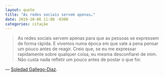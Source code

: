 ```yaml
---
layout: quote
title: "As redes sociais servem apenas…"
date: 2019-10-06 11:00 -0300
categories: citação
---
```

>As redes sociais servem apenas para que as pessoas se expressem de forma rápida. E vivemos numa época em que vale a pena pensar um pouco antes de reagir. Creio que, se eu me expressar rapidamente sobre qualquer coisa, eu mesma desconfiarei de mim. Não custa nada refletir um pouco antes de postar o que for.

— [Soledad Gallego-Díaz](https://www1.folha.uol.com.br/amp/mundo/2019/10/adotamos-uma-linha-critica-a-bolsonaro-diz-diretora-do-jornal-el-pais.shtml).
